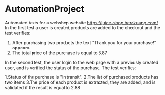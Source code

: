 # AutomationProject
Automated tests for a webshop website https://juice-shop.herokuapp.com/.
In the first test a user is created,products are added to the checkout and the test verifies:

  1. After purchasing two products the text "Thank you for your purchase!" appears.
  2. The total price of the purchase is equal to 3.87

In the second test, the user login to the web page with a previously created user, and is verified the status of the purchase. 
The test verifies: 

  1.Status of the purchase is "In transit".
  2.The list of purchased products has two items
  3.The price of each product is extracted, they are added, and is validated if the result is equal to 2.88
